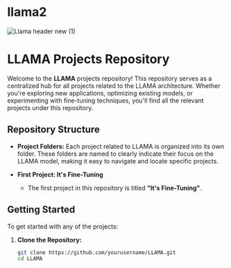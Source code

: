 # llama2

![Llama header new (1)](https://github.com/user-attachments/assets/f8bf1724-0e5a-4cd3-ac24-ddbed2acdee2)
# LLAMA Projects Repository

Welcome to the **LLAMA** projects repository! This repository serves as a centralized hub for all projects related to the LLAMA architecture. Whether you're exploring new applications, optimizing existing models, or experimenting with fine-tuning techniques, you'll find all the relevant projects under this repository.

## Repository Structure

- **Project Folders:** Each project related to LLAMA is organized into its own folder. These folders are named to clearly indicate their focus on the LLAMA model, making it easy to navigate and locate specific projects.

- **First Project: It's Fine-Tuning**
  - The first project in this repository is titled **"It's Fine-Tuning"**.

## Getting Started

To get started with any of the projects:

1. **Clone the Repository:**
   ```bash
   git clone https://github.com/yourusername/LLAMA.git
   cd LLAMA
